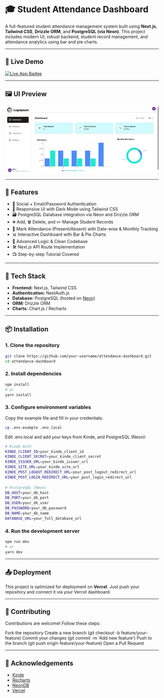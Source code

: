 # 🎓 Student Attendance Dashboard

A full-featured student attendance management system built using **Next.js**, **Tailwind CSS**, **Drizzle ORM**, and **PostgreSQL (via Neon)**. This project includes modern UI, robust backend, student record management, and attendance analytics using bar and pie charts.

---

## 🔗 Live Demo

<p>
  <a href="https://student-attendance-dashboard.vercel.app/" target="_blank">
    <img src="https://img.shields.io/badge/🚀%20Live%20App-Google%20Docs%20Clone-blueviolet?style=for-the-badge&logo=vercel&logoColor=white" alt="Live App Badge" />
  </a>
</p>

---

## 🖼️ UI Preview

![UI Preview](./public/ui-preview.png)

---

## 📌 Features

- 🔐 Social + Email/Password Authentication
- 🎨 Responsive UI with Dark Mode using Tailwind CSS
- 🗃️ PostgreSQL Database integration via Neon and Drizzle ORM
- ➕ Add, 🗑️ Delete, and ✏️ Manage Student Records
- 📆 Mark Attendance (Present/Absent) with Date-wise & Monthly Tracking
- 📊 Interactive Dashboard with Bar & Pie Charts
- 🧠 Advanced Logic & Clean Codebase
- 🛠️ Next.js API Route Implementation
- 📺 Step-by-step Tutorial Covered

---

## 🧰 Tech Stack

- **Frontend:** Next.js, Tailwind CSS
- **Authentication:** NextAuth.js
- **Database:** PostgreSQL (hosted on [Neon](https://neon.tech))
- **ORM:** Drizzle ORM
- **Charts:** Chart.js / Recharts

---

## 📦 Installation

### 1. Clone the repository

```bash
git clone https://github.com/your-username/attendance-dashboard.git
cd attendance-dashboard
```

### 2. Install dependencies
```bash
npm install
# or
yarn install
```
### 3. Configure environment variables
Copy the example file and fill in your credentials:
```bash
cp .env.example .env.local
```
Edit .env.local and add your keys from Kinde, and PostgreSQL (Neon):
```bash
# Kinde Auth
KINDE_CLIENT_ID=your_kinde_client_id
KINDE_CLIENT_SECRET=your_kinde_client_secret
KINDE_ISSUER_URL=your_kinde_issuer_url
KINDE_SITE_URL=your_kinde_site_url
KINDE_POST_LOGOUT_REDIRECT_URL=your_post_logout_redirect_url
KINDE_POST_LOGIN_REDIRECT_URL=your_post_login_redirect_url

# PostgreSQL (Neon)
DB_HOST=your_db_host
DB_PORT=your_db_port
DB_USER=your_db_user
DB_PASSWORD=your_db_password
DB_NAME=your_db_name
DATABASE_URL=your_full_database_url
```

### 4. Run the development server
```bash
npm run dev
# or
yarn dev
```
---

## 📤 Deployment

This project is optimized for deployment on **Vercel**. Just push your repository and connect it via your Vercel dashboard.

---

## 🤝 Contributing

Contributions are welcome! Follow these steps:

Fork the repository
Create a new branch (git checkout -b feature/your-feature)
Commit your changes (git commit -m 'Add new feature')
Push to the branch (git push origin feature/your-feature)
Open a Pull Request

---

## 🙌 Acknowledgements
- [Kinde](https://kinde.com/)
- [Recharts](https://recharts.org/)
- [NeonDB](https://neon.com/)
- [Vercel](https://vercel.com/)
